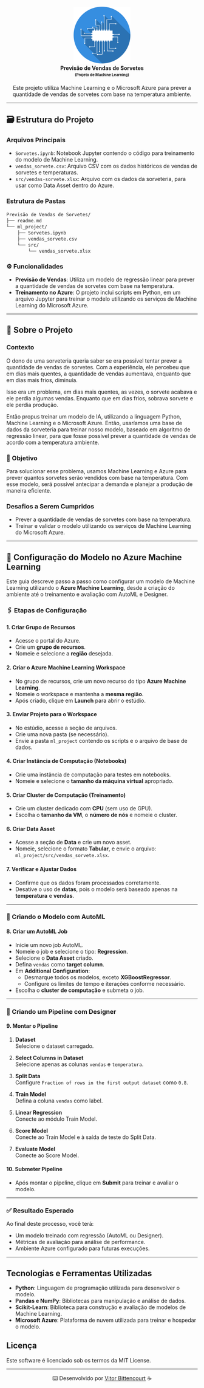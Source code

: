 <p align="center"> 
  <img src="./assets/img/machine-learning-logo.png" alt="Sorvetes" width="150" /> 
  <br /> 
  <b>Previsão de Vendas de Sorvetes</b> 
  <br /> 
  <sub><sup><b>(Projeto de Machine Learning)</b></sup></sub> 
  <br /> 
</p> 

<p align="center"> 
  Este projeto utiliza Machine Learning e o Microsoft Azure para prever a quantidade de vendas de sorvetes com base na temperatura ambiente. 
  <br /> 
</p>

---

## 🗃️ Estrutura do Projeto 

### Arquivos Principais
- `Sorvetes.ipynb`: Notebook Jupyter contendo o código para treinamento do modelo de Machine Learning.
- `vendas_sorvete.csv`: Arquivo CSV com os dados históricos de vendas de sorvetes e temperaturas.
- `src/vendas-sorvete.xlsx`: Arquivo com os dados da sorveteria, para usar como Data Asset dentro do Azure.

### Estrutura de Pastas

```
Previsão de Vendas de Sorvetes/
├── readme.md
└── ml_project/
    ├── Sorvetes.ipynb
    ├── vendas_sorvete.csv
    └── src/
        └── vendas_sorvete.xlsx
```

### ⚙️ Funcionalidades
- **Previsão de Vendas**: Utiliza um modelo de regressão linear para prever a quantidade de vendas de sorvetes com base na temperatura.
- **Treinamento no Azure**: O projeto inclui scripts em Python, em um arquivo Jupyter para treinar o modelo utilizando os serviços de Machine Learning do Microsoft Azure.

---
## 💬 Sobre o Projeto

### Contexto
O dono de uma sorveteria queria saber se era possível tentar prever a quantidade de vendas de sorvetes. Com a experiência, ele percebeu que em dias mais quentes, a quantidade de vendas aumentava, enquanto que em dias mais frios, diminuía.

Isso era um problema, em dias mais quentes, as vezes, o sorvete acabava e ele perdia algumas vendas. Enquanto que em dias frios, sobrava sorvete e ele perdia produção.

Então propus treinar um modelo de IA, utilizando a linguagem Python, Machine Learning e o Microsoft Azure. Então, usaríamos uma base de dados da sorveteria para treinar nosso modelo, baseado em algoritmo de regressão linear, para que fosse possível prever a quantidade de vendas de acordo com a temperatura ambiente.

### 🎯 Objetivo

Para solucionar esse problema, usamos Machine Learning e Azure para prever quantos sorvetes serão vendidos com base na temperatura. Com esse modelo, será possível antecipar a demanda e planejar a produção de maneira eficiente.

### Desafios a Serem Cumpridos 
- Prever a quantidade de vendas de sorvetes com base na temperatura.
- Treinar e validar o modelo utilizando os serviços de Machine Learning do Microsoft Azure.

---

## 🔧 Configuração do Modelo no Azure Machine Learning

Este guia descreve passo a passo como configurar um modelo de Machine Learning utilizando o **Azure Machine Learning**, desde a criação do ambiente até o treinamento e avaliação com AutoML e Designer.

### 🖇️ Etapas de Configuração

#### 1. Criar Grupo de Recursos
- Acesse o portal do Azure.
- Crie um **grupo de recursos**.
- Nomeie e selecione a **região** desejada.

#### 2. Criar o Azure Machine Learning Workspace
- No grupo de recursos, crie um novo recurso do tipo **Azure Machine Learning**.
- Nomeie o workspace e mantenha a **mesma região**.
- Após criado, clique em **Launch** para abrir o estúdio.

#### 3. Enviar Projeto para o Workspace
- No estúdio, acesse a seção de arquivos.
- Crie uma nova pasta (se necessário).
- Envie a pasta `ml_project` contendo os scripts e o arquivo de base de dados.

#### 4. Criar Instância de Computação (Notebooks)
- Crie uma instância de computação para testes em notebooks.
- Nomeie e selecione o **tamanho da máquina virtual** apropriado.

#### 5. Criar Cluster de Computação (Treinamento)
- Crie um cluster dedicado com **CPU** (sem uso de GPU).
- Escolha o **tamanho da VM**, o **número de nós** e nomeie o cluster.

#### 6. Criar Data Asset
- Acesse a seção de **Data** e crie um novo asset.
- Nomeie, selecione o formato **Tabular**, e envie o arquivo:  
  `ml_project/src/vendas_sorvete.xlsx`.

#### 7. Verificar e Ajustar Dados
- Confirme que os dados foram processados corretamente.
- Desative o uso de **datas**, pois o modelo será baseado apenas na **temperatura** e **vendas**.

---

### 🤖 Criando o Modelo com AutoML

#### 8. Criar um AutoML Job
- Inicie um novo job AutoML.
- Nomeie o job e selecione o tipo: **Regression**.
- Selecione o **Data Asset** criado.
- Defina `vendas` como **target column**.
- Em **Additional Configuration**:
  - Desmarque todos os modelos, exceto **XGBoostRegressor**.
  - Configure os limites de tempo e iterações conforme necessário.
- Escolha o **cluster de computação** e submeta o job.

---

### 🧱 Criando um Pipeline com Designer

#### 9. Montar o Pipeline
1. **Dataset**  
   Selecione o dataset carregado.

2. **Select Columns in Dataset**  
   Selecione apenas as colunas `vendas` e `temperatura`.

3. **Split Data**  
   Configure `Fraction of rows in the first output dataset` como `0.8`.

4. **Train Model**  
   Defina a coluna `vendas` como label.

5. **Linear Regression**  
   Conecte ao módulo Train Model.

6. **Score Model**  
   Conecte ao Train Model e à saída de teste do Split Data.

7. **Evaluate Model**  
   Conecte ao Score Model.

#### 10. Submeter Pipeline
- Após montar o pipeline, clique em **Submit** para treinar e avaliar o modelo.

---

### ✅ Resultado Esperado

Ao final deste processo, você terá:
- Um modelo treinado com regressão (AutoML ou Designer).
- Métricas de avaliação para análise de performance.
- Ambiente Azure configurado para futuras execuções.

---

## Tecnologias e Ferramentas Utilizadas
- **Python**: Linguagem de programação utilizada para desenvolver o modelo.
- **Pandas e NumPy**: Bibliotecas para manipulação e análise de dados.
- **Scikit-Learn**: Biblioteca para construção e avaliação de modelos de Machine Learning.
- **Microsoft Azure**: Plataforma de nuvem utilizada para treinar e hospedar o modelo.

## Licença
Este software é licenciado sob os termos da MIT License.

---
<div align="center">

⌨️ Desenvolvido por [Vitor Bittencourt](https://github.com/vitorVBD) ☕

<div>
